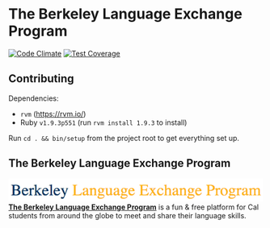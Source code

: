 The Berkeley Language Exchange Program
====
[![Code Climate](https://codeclimate.com/github/swchoi727/LEP/badges/gpa.svg)](https://codeclimate.com/github/swchoi727/LEP)
[![Test Coverage](https://codeclimate.com/github/swchoi727/LEP/badges/coverage.svg)](https://codeclimate.com/github/swchoi727/LEP)

## Contributing

Dependencies:
- `rvm` (https://rvm.io/)
- Ruby `v1.9.3p551` (run `rvm install 1.9.3` to install)

Run ```cd . && bin/setup``` from the project root to get everything set up.

## The Berkeley Language Exchange Program
![lep](app/assets/images/banner.png "LEP Banner")
**[The Berkeley Language Exchange Program](http://slc.berkeley.edu/international-student-program)** is a fun & free platform for Cal students from around the globe to meet and share their language skills.

<!-- ## License

![Creative Commons License](http://i.creativecommons.org/l/by/3.0/88x31.png)
This work is licensed under a [Creative Commons Attribution 3.0 Unported
License](http://creativecommons.org/licenses/by/3.0/deed.en_US) -->